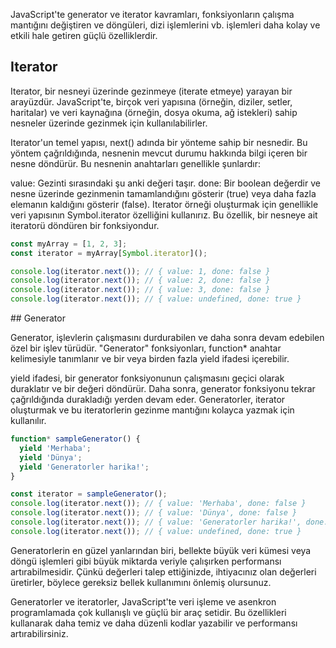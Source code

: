 JavaScript'te generator ve iterator kavramları, fonksiyonların çalışma mantığını değiştiren ve döngüleri, dizi işlemlerini vb. işlemleri daha kolay ve etkili hale getiren güçlü özelliklerdir.

## Iterator

Iterator, bir nesneyi üzerinde gezinmeye (iterate etmeye) yarayan bir arayüzdür. JavaScript'te, birçok veri yapısına (örneğin, diziler, setler, haritalar) ve veri kaynağına (örneğin, dosya okuma, ağ istekleri) sahip nesneler üzerinde gezinmek için kullanılabilirler.

Iterator'un temel yapısı, next() adında bir yönteme sahip bir nesnedir. Bu yöntem çağrıldığında, nesnenin mevcut durumu hakkında bilgi içeren bir nesne döndürür. Bu nesnenin anahtarları genellikle şunlardır:

value: Gezinti sırasındaki şu anki değeri taşır.
done: Bir boolean değerdir ve nesne üzerinde gezinmenin tamamlandığını gösterir (true) veya daha fazla elemanın kaldığını gösterir (false).
Iterator örneği oluşturmak için genellikle veri yapısının Symbol.iterator özelliğini kullanırız. Bu özellik, bir nesneye ait iteratorü döndüren bir fonksiyondur.

```js
const myArray = [1, 2, 3];
const iterator = myArray[Symbol.iterator]();

console.log(iterator.next()); // { value: 1, done: false }
console.log(iterator.next()); // { value: 2, done: false }
console.log(iterator.next()); // { value: 3, done: false }
console.log(iterator.next()); // { value: undefined, done: true }
```

## Generator

Generator, işlevlerin çalışmasını durdurabilen ve daha sonra devam edebilen özel bir işlev türüdür. "Generator" fonksiyonları, function* anahtar kelimesiyle tanımlanır ve bir veya birden fazla yield ifadesi içerebilir.

yield ifadesi, bir generator fonksiyonunun çalışmasını geçici olarak duraklatır ve bir değeri döndürür. Daha sonra, generator fonksiyonu tekrar çağrıldığında durakladığı yerden devam eder. Generatorler, iterator oluşturmak ve bu iteratorlerin gezinme mantığını kolayca yazmak için kullanılır.

```js
function* sampleGenerator() {
  yield 'Merhaba';
  yield 'Dünya';
  yield 'Generatorler harika!';
}

const iterator = sampleGenerator();
console.log(iterator.next()); // { value: 'Merhaba', done: false }
console.log(iterator.next()); // { value: 'Dünya', done: false }
console.log(iterator.next()); // { value: 'Generatorler harika!', done: false }
console.log(iterator.next()); // { value: undefined, done: true }
```

Generatorlerin en güzel yanlarından biri, bellekte büyük veri kümesi veya döngü işlemleri gibi büyük miktarda veriyle çalışırken performansı artırabilmesidir. Çünkü değerleri talep ettiğinizde, ihtiyacınız olan değerleri üretirler, böylece gereksiz bellek kullanımını önlemiş olursunuz.

Generatorler ve iteratorler, JavaScript'te veri işleme ve asenkron programlamada çok kullanışlı ve güçlü bir araç setidir. Bu özellikleri kullanarak daha temiz ve daha düzenli kodlar yazabilir ve performansı artırabilirsiniz.







